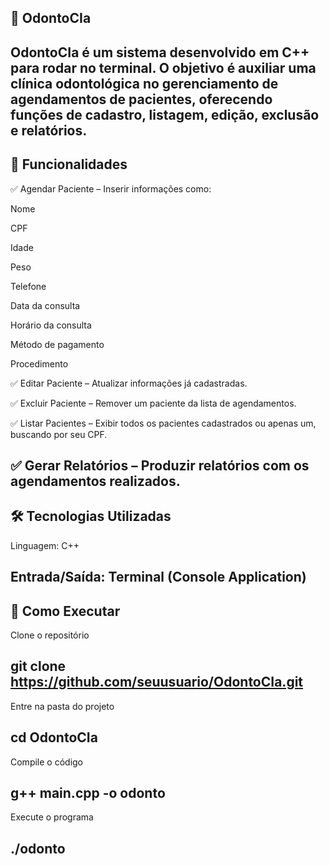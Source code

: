 ## 🦷 OdontoCIa

OdontoCIa é um sistema desenvolvido em C++ para rodar no terminal.
O objetivo é auxiliar uma clínica odontológica no gerenciamento de agendamentos de pacientes, oferecendo funções de cadastro, listagem, edição, exclusão e relatórios.
---

## 📌 Funcionalidades

✅ Agendar Paciente – Inserir informações como:

Nome

CPF

Idade

Peso

Telefone

Data da consulta

Horário da consulta

Método de pagamento

Procedimento

✅ Editar Paciente – Atualizar informações já cadastradas.

✅ Excluir Paciente – Remover um paciente da lista de agendamentos.

✅ Listar Pacientes – Exibir todos os pacientes cadastrados ou apenas um, buscando por seu CPF.

✅ Gerar Relatórios – Produzir relatórios com os agendamentos realizados.
---

## 🛠️ Tecnologias Utilizadas

Linguagem: C++

Entrada/Saída: Terminal (Console Application)
---

## 🚀 Como Executar

Clone o repositório

git clone https://github.com/seuusuario/OdontoCIa.git
--- 

Entre na pasta do projeto

cd OdontoCIa
---

Compile o código

g++ main.cpp -o odonto
---

Execute o programa

./odonto
---